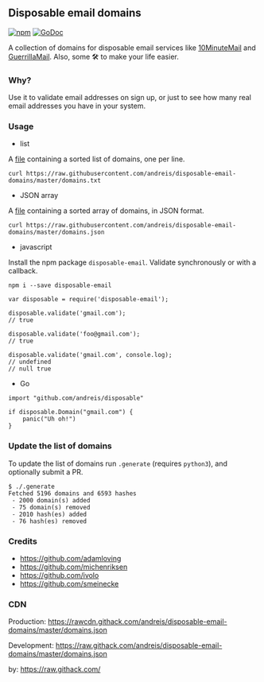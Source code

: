 ## Disposable email domains

[![npm](https://badge.fury.io/js/disposable-email.svg)](https://www.npmjs.com/package/disposable-email)
[![GoDoc](https://godoc.org/github.com/andreis/disposable?status.svg)](https://godoc.org/github.com/andreis/disposable)

A collection of domains for disposable email services like [10MinuteMail](http://10minutemail.com) and [GuerrillaMail](https://www.guerrillamail.com). Also, some 🛠 to make your life easier.

### Why?

Use it to validate email addresses on sign up, or just to see how many real email addresses you have in your system.

### Usage

* list

A [file](https://raw.githubusercontent.com/andreis/disposable-email-domains/master/domains.txt)
containing a sorted list of domains, one per line.

```
curl https://raw.githubusercontent.com/andreis/disposable-email-domains/master/domains.txt
```

* JSON array

A [file](https://raw.githubusercontent.com/andreis/disposable-email-domains/master/domains.json)
containing a sorted array of domains, in JSON format.

```
curl https://raw.githubusercontent.com/andreis/disposable-email-domains/master/domains.json
```

* javascript

Install the npm package `disposable-email`. Validate synchronously or with a callback.

```lang=shell
npm i --save disposable-email
```

```lang=javascript
var disposable = require('disposable-email');

disposable.validate('gmail.com');
// true

disposable.validate('foo@gmail.com');
// true

disposable.validate('gmail.com', console.log);
// undefined
// null true
```

* Go

```lang=go
import "github.com/andreis/disposable"

if disposable.Domain("gmail.com") {
    panic("Uh oh!")
}
```

### Update the list of domains

To update the list of domains run `.generate` (requires `python3`), and optionally submit a PR.

```lang=bash
$ ./.generate
Fetched 5196 domains and 6593 hashes
 - 2000 domain(s) added
 - 75 domain(s) removed
 - 2010 hash(es) added
 - 76 hash(es) removed
```

### Credits

-	https://github.com/adamloving
-	https://github.com/michenriksen
-	https://github.com/ivolo
-   https://github.com/smeinecke

### CDN

Production: https://rawcdn.githack.com/andreis/disposable-email-domains/master/domains.json

Development: https://raw.githack.com/andreis/disposable-email-domains/master/domains.json

by: https://raw.githack.com/
